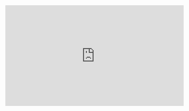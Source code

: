 ﻿<iframe width="560" height="315" src="https://www.youtube.com/embed/IXLa7q0pygo?list=PL1DEQjXG2xnKZADlPXY_P61ujx3lGsP6m" frameborder="0" allowfullscreen></iframe>